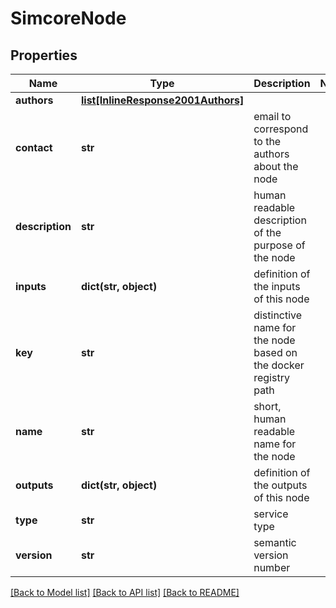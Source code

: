 # SimcoreNode

## Properties
Name | Type | Description | Notes
------------ | ------------- | ------------- | -------------
**authors** | [**list[InlineResponse2001Authors]**](InlineResponse2001Authors.md) |  | 
**contact** | **str** | email to correspond to the authors about the node | 
**description** | **str** | human readable description of the purpose of the node | 
**inputs** | **dict(str, object)** | definition of the inputs of this node | 
**key** | **str** | distinctive name for the node based on the docker registry path | 
**name** | **str** | short, human readable name for the node | 
**outputs** | **dict(str, object)** | definition of the outputs of this node | 
**type** | **str** | service type | 
**version** | **str** | semantic version number | 

[[Back to Model list]](../README.md#documentation-for-models) [[Back to API list]](../README.md#documentation-for-api-endpoints) [[Back to README]](../README.md)



